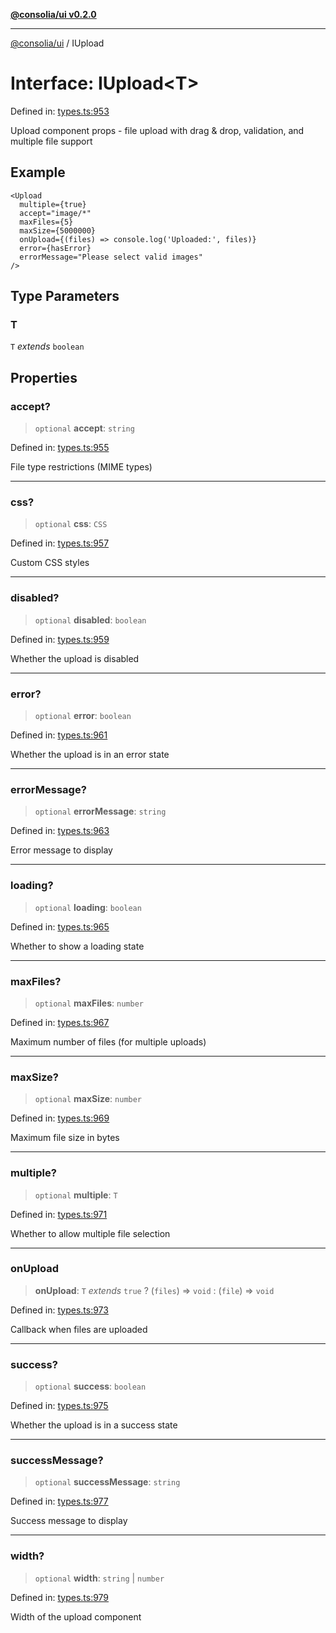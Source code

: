 [**@consolia/ui v0.2.0**](../README.md)

***

[@consolia/ui](../README.md) / IUpload

# Interface: IUpload\<T\>

Defined in: [types.ts:953](https://github.com/consolia-io/ui/blob/main/src/types.ts#L953)

Upload component props - file upload with drag & drop, validation, and multiple file support

## Example

```tsx
<Upload
  multiple={true}
  accept="image/*"
  maxFiles={5}
  maxSize={5000000}
  onUpload={(files) => console.log('Uploaded:', files)}
  error={hasError}
  errorMessage="Please select valid images"
/>
```

## Type Parameters

### T

`T` *extends* `boolean`

## Properties

### accept?

> `optional` **accept**: `string`

Defined in: [types.ts:955](https://github.com/consolia-io/ui/blob/main/src/types.ts#L955)

File type restrictions (MIME types)

***

### css?

> `optional` **css**: `CSS`

Defined in: [types.ts:957](https://github.com/consolia-io/ui/blob/main/src/types.ts#L957)

Custom CSS styles

***

### disabled?

> `optional` **disabled**: `boolean`

Defined in: [types.ts:959](https://github.com/consolia-io/ui/blob/main/src/types.ts#L959)

Whether the upload is disabled

***

### error?

> `optional` **error**: `boolean`

Defined in: [types.ts:961](https://github.com/consolia-io/ui/blob/main/src/types.ts#L961)

Whether the upload is in an error state

***

### errorMessage?

> `optional` **errorMessage**: `string`

Defined in: [types.ts:963](https://github.com/consolia-io/ui/blob/main/src/types.ts#L963)

Error message to display

***

### loading?

> `optional` **loading**: `boolean`

Defined in: [types.ts:965](https://github.com/consolia-io/ui/blob/main/src/types.ts#L965)

Whether to show a loading state

***

### maxFiles?

> `optional` **maxFiles**: `number`

Defined in: [types.ts:967](https://github.com/consolia-io/ui/blob/main/src/types.ts#L967)

Maximum number of files (for multiple uploads)

***

### maxSize?

> `optional` **maxSize**: `number`

Defined in: [types.ts:969](https://github.com/consolia-io/ui/blob/main/src/types.ts#L969)

Maximum file size in bytes

***

### multiple?

> `optional` **multiple**: `T`

Defined in: [types.ts:971](https://github.com/consolia-io/ui/blob/main/src/types.ts#L971)

Whether to allow multiple file selection

***

### onUpload

> **onUpload**: `T` *extends* `true` ? (`files`) => `void` : (`file`) => `void`

Defined in: [types.ts:973](https://github.com/consolia-io/ui/blob/main/src/types.ts#L973)

Callback when files are uploaded

***

### success?

> `optional` **success**: `boolean`

Defined in: [types.ts:975](https://github.com/consolia-io/ui/blob/main/src/types.ts#L975)

Whether the upload is in a success state

***

### successMessage?

> `optional` **successMessage**: `string`

Defined in: [types.ts:977](https://github.com/consolia-io/ui/blob/main/src/types.ts#L977)

Success message to display

***

### width?

> `optional` **width**: `string` \| `number`

Defined in: [types.ts:979](https://github.com/consolia-io/ui/blob/main/src/types.ts#L979)

Width of the upload component

